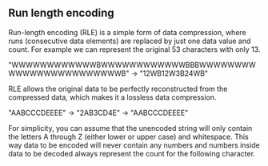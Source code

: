 ## Run length encoding
Run-length encoding (RLE) is a simple form of data compression, where runs (consecutive data elements) are replaced by just one data value and count.
  For example we can represent the original 53 characters with only 13.

  "WWWWWWWWWWWWBWWWWWWWWWWWWBBBWWWWWWWWWWWWWWWWWWWWWWWWB" -> "12WB12W3B24WB"

  RLE allows the original data to be perfectly reconstructed from the compressed data, which makes it a lossless data compression.
  
  "AABCCCDEEEE" -> "2AB3CD4E" -> "AABCCCDEEEE"
  
  For simplicity, you can assume that the unencoded string will only contain the letters A through Z (either lower or upper case) and whitespace.
  This way data to be encoded will never contain any numbers and numbers inside data to be decoded always represent the count for the following character.
